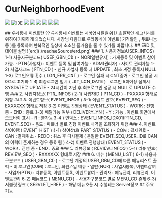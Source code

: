 #	OurNeighborhoodEvent
<p>
		<img src="https://img.shields.io/badge/version-1.0.0-rgb(26, 188,	156).svg"	/>
		<img alt="IDE" src="https://img.shields.io/badge/IDE-Eclipse Jee -rgb(26,	188, 156).svg" />
		<img src="https://img.shields.io/badge/Apache-8.5-green.svg" />
		<img src="https://img.shields.io/badge/spring-4.3.9-green.svg" />
		<img src="https://img.shields.io/badge/java-1.8-blue.svg"	/>
		<img src="https://img.shields.io/badge/Mybatis-3.2.2-rgb(243,	156, 18).svg"	/>
		<img src="https://img.shields.io/badge/Oracle11g -rgb(243, 156,	18).svg" />
		<img src="https://img.shields.io/badge/bootstrap 4.3.7 -rgb(255, 204,	000).svg"	/>
</p>
## 우리동네	이벤트란 ??
우리동네 이벤트는	자영업자들을 위한	효율적인 재고처리를	위하여 기획하게	되었습니다.
사장님 마음대로	우리동네에 이벤트( 가격할인	,	무료나눔 등	)를	등록하여 반복적인	일상에 소소한	즐거움을 줄	수 있기를	바랍니다.
## ERD 및	테이블 설명
![erd](./readmeSource/erd.png)
###	1. 사용자정보(USER_INFOS)
1-1) 사용자구분코드( USER_GBN_CD )
-	NOR(일반유저)	:	가게등록 및	이벤트 참여가능.
-	PTN(사업자)	:	이벤트 등록	및 참여가능
-	ADM(관리자)	:	사이트 관리가능
1-2) 사업자코드	(	PTN_CD )
-	신규 사업자	등록 시	UPDATE , 최초	계정 등록시	NULL
1-3) 로그인오류	횟수 ( LGN_ERR_CNT )
-	로그인 실패	시 CNT증가
-	로그인 성공	시 0으로 초기화
1-4) 최종로그인	일시 ( LST_LGN_DATE	)
-	로그인 5회이상 실패시	SYSDATE로	UPDATE
-	24시간이 지난	후 최초로그인	성공 시	NULL로 UPDATE	수행
###	2. 사업자정보( PTN_INFOS )
2-1) 사업자ID	(	PTN_CD )
-	PXXXXX 형태로	저장
###	3. 이벤트정보( EVENT_INFOS )
3-1) 이벤트	번호(	EVENT_SEQ	)
-	EXXXXXX	형태로 저장
3-2) 이벤트	진행상태 ( EVENT_STATUS	)
-	WORK : 진행	중
-	END	:	종료
3-3) 배달가능	여부 ( DELIVERY_YN )
-	Y	:	가능 , 이벤트	화면에서 오토바이	표시
-	N	:	불가능
3-4	)	인덱스 : EVENT_INFOS_IDX01(PTN_CD, EVENT_SEQ)
-	용도 : 파트너	별로 진행	이벤트 내역을	조회하기 위함
###	4. 이벤트	참여이력(	EVENT_HIST )
4-1) 참여상태( PART_STATUS )
-	COM	:	결제완료
-	CAN	:	결제취소
-	REDO : 취소	후 다시결제	(	동일한 EVENT_SEQ,USER_ID로 CAN의 이력이	존재하는 경우	등록 됨	)
4-2) 이벤트	진행상태 ( EVENT_STATUS	)
-	WORK : 진행	중
-	END	:	종료
###	5. 리뷰정보	(	REVIEW_INFOS )
5-1) 리뷰	번호(	REVIEW_SEQ )
-	RXXXXXX	형태로 저장
###	6. 메뉴	(	MENU_LIST	)
6-1) 사용자구분코드	(	USER_GBN_CD	)
-	로그인 계정의	USER_GBN_CD에	따른 메뉴리스트	출력
-	비 로그인(COM) : 로그인, 회원가입	메뉴
-	일반(NOR)	:	사업자등록,	이벤트참여
-	사업자(PTN)	:	리뷰등록,	이벤트등록,	이벤트참여
-	관리자 : 메뉴관리, 리뷰관리, 이벤트관리
6-2) 메뉴코드	(	MENU_CD	)
-	사용자구분코드 별로	MENU_CD	존재
6-3) 서블릿	링크 ( SERVLET_HREF	)
-	해당 메뉴호출	시 수행되는	Servlet정보
## 주요	기능
